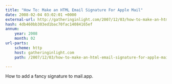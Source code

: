 ```yaml
---
title: "How To: Make an HTML Email Signature For Apple Mail"
date: 2008-02-04 03:02:01 +0000
external-url: http://gatheringinlight.com/2007/12/03/how-to-make-an-html-email-signature-for-apple-mail/
hash: 4db460bb303ed1bac70fac14084165ef
annum:
    year: 2008
    month: 02
url-parts:
    scheme: http
    host: gatheringinlight.com
    path: /2007/12/03/how-to-make-an-html-email-signature-for-apple-mail/

---
```


How to add a fancy signature to mail.app.
